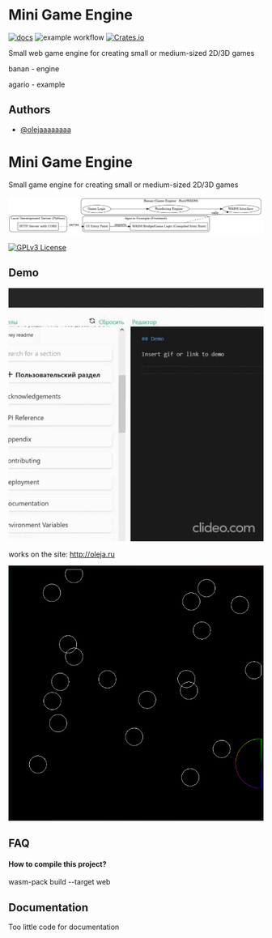 
# Mini Game Engine
[![docs](https://docs.rs/Banan/badge.svg)](https://github.com/olejaaaaaaaa/Banan/docs/index.md)
![example workflow](https://github.com/olejaaaaaaaa/Banan/actions/workflows/rust.yml/badge.svg)
[![Crates.io](https://img.shields.io/crates/v/Banan.svg?label=Banan)](https://crates.io/crates/Banan)

Small web game engine for creating small or medium-sized 2D/3D games

banan - engine

agario - example


## Authors

- [@olejaaaaaaaa](https://www.github.com/olejaaaaaaaa)


# Mini Game Engine

Small game engine for creating small or medium-sized 2D/3D games


![project](https://github.com/olejaaaaaaaa/Banan/blob/main/structure-project.png)


[![GPLv3 License](https://img.shields.io/badge/License-GPL%20v3-yellow.svg)](https://opensource.org/licenses/)



## Demo

![demo](https://github.com/olejaaaaaaaa/Banan/blob/main/demo.gif)

works on the site: http://oleja.ru

![demo](https://github.com/olejaaaaaaaa/Banan/blob/main/121.jpg)

## FAQ

#### How to compile this project?

wasm-pack build --target web



## Documentation

Too little code for documentation

